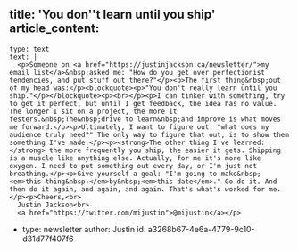 title: 'You don''t learn until you ship'
article_content:
  -
    type: text
    text: |
      <p>Someone on <a href="https://justinjackson.ca/newsletter/">my email list</a>&nbsp;asked me: "How do you get over perfectionist tendencies, and put stuff out there?"</p><p>The first thing&nbsp;out of my head was:</p><blockquote><p>"You don't really learn until you ship."</p></blockquote><p><br></p><p>I can tinker with something, try to get it perfect, but until I get feedback, the idea has no value. The longer I sit on a project, the more it festers.&nbsp;The&nbsp;drive to learn&nbsp;and improve is what moves me forward.</p><p>Ultimately, I want to figure out: "what does my audience truly need?" The only way to figure that out, is to show them something I've made.</p><p><strong>The other thing I've learned:</strong> the more frequently you ship, the easier it gets. Shipping is a muscle like anything else. Actually, for me it's more like oxygen. I need to put something out every day, or I'm just not breathing.</p><p>Give yourself a goal: "I'm going to make&nbsp;<em>this thing&nbsp;</em>by&nbsp;<em>this date</em>." Go do it. And then do it again, and again, and again. That's what's worked for me.</p><p>Cheers,<br>
      Justin Jackson<br>
      <a href="https://twitter.com/mijustin">@mijustin</a></p>
  -
    type: newsletter
author: Justin
id: a3268b67-4e6a-4779-9c10-d31d77f407f6
